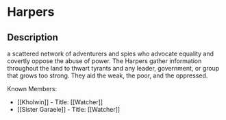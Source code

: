 # Harpers
## Description
a scattered network of adventurers and spies who advocate equality and covertly oppose the abuse of power. The Harpers gather information throughout the land to thwart tyrants and any leader, government, or group that grows too strong. They aid the weak, the poor, and the oppressed.

Known Members:
- [[Kholwin]] - Title: [[Watcher]]
- [[Sister Garaele]] - Title: [[Watcher]]